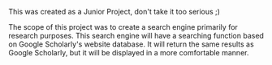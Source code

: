 This was created as a Junior Project, don't take it too serious ;)

The scope of this project was to create a search engine primarily for research purposes. This search engine will have 
a searching function based on Google Scholarly's website database. It will return the same results as Google Scholarly,
but it will be displayed in a more comfortable manner.

